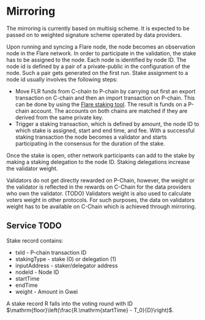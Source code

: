 # Mirroring

The mirroring is currently based on multisig scheme.
It is expected to be passed on to weighted signature scheme operated by data providers.

Upon running and syncing a Flare node, the node becomes an observation node in the Flare network. In order to participate in the validation, the stake has to be assigned to the node.
Each node is identified by node ID.
The node id is defined by a pair of a private-public in the configuration of the node.
Such a pair gets generated on the first run.
Stake assignment to a node id usually involves the following steps:

- Move FLR funds from C-chain to P-chain by carrying out first an export transaction on C-chain and then an import transaction on P-chain.
  This can be done by using the [Flare staking tool](https://github.com/flare-foundation/p-chain-staking-code).
  The result is funds on a P-chain account.
  The accounts on both chains are matched if they are derived from the same private key.
- Trigger a staking transaction, which is defined by amount, the node ID to which stake is assigned, start and end time, and fee.
  With a successful staking transaction the node becomes a validator and starts participating in the consensus for the duration of the stake.

Once the stake is open, other network participants can add to the stake by making a staking delegation to the node ID.
Staking delegations increase the validator weight.

Validators do not get directly rewarded on P-Chain, however, the weight or the validator is reflected in the rewards on C-Chain for the data providers who own the validator. (TODO)
Validators weight is also used to calculate voters weight in other protocols.
For such purposes, the data on validators weight has to be available on C-Chain which is achieved through mirroring.

## Service TODO

Stake record contains:

- txId - P-chain transaction ID
- stakingType - stake (0) or delegation (1)
- inputAddress - staker/delegator address
- nodeId - Node ID
- startTime
- endTime
- weight - Amount in Gwei

A stake record R falls into the voting round with ID $\mathrm{floor}\left(\frac{R.\mathrm{startTime} - T_0}{D}\right)$.
